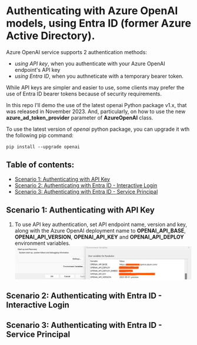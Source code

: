 # Authenticating with Azure OpenAI models, using Entra ID (former Azure Active Directory).

Azure OpenAI service supports 2 authentication methods:
- _using API key_, when you authenticate with your Azure OpenAI endpoint's API key
- _using Entra ID_, when you authneticate with a temporary bearer token.

While API keys are simpler and easier to use, some clients may prefer the use of Entra ID bearer tokens because of security requirements.

In this repo I'll demo the use of the latest openai Python package v1.x, that was released in November 2023. And, particularly, on how to use the new **azure_ad_token_provider** parameter of **AzureOpenAI** class.

To use the latest version of *openai* python package, you can upgrade it wth the following pip command:
```
pip install --upgrade openai
```

## Table of contents:
- [Scenario 1: Authenticating with API Key]()
- [Scenario 2: Authenticating with Entra ID - Interactive Login]()
- [Scenario 3: Authenticating with Entra ID - Service Principal]()

## Scenario 1: Authenticating with API Key
1. To use API key authentication, set API endpoint name, version and key, along with the Azure OpenAI deployment name to **OPENAI_API_BASE**, **OPENAI_API_VERSION**, **OPENAI_API_KEY** and **OPENAI_API_DEPLOY** environment variables.
![screenshot_1.1_environment](images/api_1_environment.png)

## Scenario 2: Authenticating with Entra ID - Interactive Login


## Scenario 3: Authenticating with Entra ID - Service Principal

